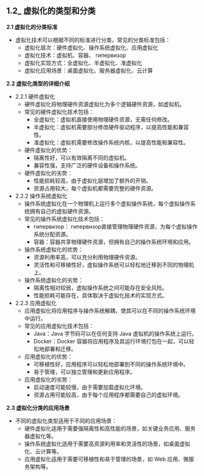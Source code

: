 ## 1.2_ 虚拟化的类型和分类

**2.1 虚拟化的分类标准**

- 虚拟化技术可以根据不同的标准进行分类，常见的分类标准包括：
    - 虚拟化层次：硬件虚拟化、操作系统虚拟化、应用虚拟化
    - 虚拟化技术：虚拟机、容器、 гипервизор
    - 虚拟化实现方式：全虚拟化、半虚拟化、准虚拟化
    - 虚拟化应用场景：桌面虚拟化、服务器虚拟化、云计算

**2.2 虚拟化类型的详细介绍**

- 2.2.1 硬件虚拟化
    - 硬件虚拟化将物理硬件资源虚拟化为多个逻辑硬件资源，如虚拟机。
    - 常见的硬件虚拟化技术包括：
        - 全虚拟化：虚拟机直接使用物理硬件资源，无需任何修改。
        - 半虚拟化：虚拟机需要部分修改硬件驱动程序，以提高性能和兼容性。
        - 准虚拟化：虚拟机需要修改操作系统内核，以提高性能和兼容性。
    - 硬件虚拟化的优势：
        - 隔离性好，可以有效隔离不同的虚拟机。
        - 兼容性强，支持广泛的硬件设备和操作系统。
    - 硬件虚拟化的劣势：
        - 性能损耗较高，由于虚拟化层增加了额外的开销。
        - 资源占用较大，每个虚拟机都需要完整的硬件资源。
- 2.2.2 操作系统虚拟化
    - 操作系统虚拟化在一个物理机上运行多个虚拟操作系统，每个虚拟操作系统拥有自己的虚拟硬件资源。
    - 常见的操作系统虚拟化技术包括：
        - гипервизор： гипервизор直接管理物理硬件资源，为每个虚拟操作系统分配资源。
        - 容器：容器共享物理硬件资源，但拥有自己的操作系统环境和应用。
    - 操作系统虚拟化的优势：
        - 资源利用率高，可以充分利用物理硬件资源。
        - 灵活性和可移植性好，虚拟操作系统可以轻松地迁移到不同的物理机上。
    - 操作系统虚拟化的劣势：
        - 隔离性相对较弱，虚拟操作系统之间可能存在安全风险。
        - 性能损耗可能存在，具体取决于虚拟化技术的实现方式。
- 2.2.3 应用虚拟化
    - 应用虚拟化将应用程序与操作系统解耦，使其可以在不同的操作系统环境中运行。
    - 常见的应用虚拟化技术包括：
        - Java：Java 字节码可以在任何支持 Java 虚拟机的操作系统上运行。
        - Docker：Docker 容器将应用程序及其运行环境打包在一起，可以轻松地部署和迁移。
    - 应用虚拟化的优势：
        - 可移植性好，应用程序可以轻松地部署到不同的操作系统环境中。
        - 易于管理，可以独立管理和更新应用程序。
    - 应用虚拟化的劣势：
        - 启动速度可能较慢，由于需要加载虚拟化环境。
        - 资源占用可能较高，由于每个应用程序都需要自己的虚拟环境。

**2.3 虚拟化分类的应用场景**

- 不同的虚拟化类型适用于不同的应用场景：
    - 硬件虚拟化适用于需要强隔离性和高性能的场景，如关键业务应用、服务器虚拟化等。
    - 操作系统虚拟化适用于需要高资源利用率和灵活性的场景，如桌面虚拟化、云计算等。
    - 应用虚拟化适用于需要可移植性和易于管理的场景，如 Web 应用、微服务架构等。
